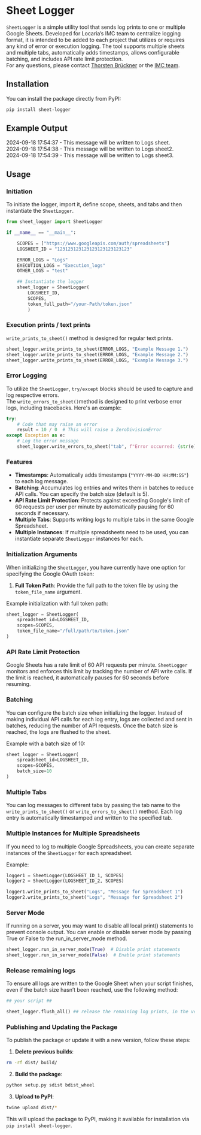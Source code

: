 # Sheet Logger

`SheetLogger` is a simple utility tool that sends log prints to one or multiple Google Sheets. Developed for Locaria’s IMC team to centralize logging format, it is intended to be added to each project that utilizes or requires any kind of error or execution logging. The tool supports multiple sheets and multiple tabs, automatically adds timestamps, allows configurable batching, and includes API rate limit protection.  
For any questions, please contact [Thorsten Brückner](mailto:thorsten.brueckner@locaria.com) or the [IMC team](mailto:data_team@locaria.com).

## Installation

You can install the package directly from PyPI:

```bash
pip install sheet-logger
```

## Example Output
2024-09-18 17:54:37 - This message will be written to Logs sheet.  
2024-09-18 17:54:38 - This message will be written to Logs sheet2.  
2024-09-18 17:54:39 - This message will be written to Logs sheet3.  

## Usage

### Initiation
To initiate the logger, import it, define scope, sheets, and tabs and then instantiate the `SheetLogger`.
```python
from sheet_logger import SheetLogger

if __name__ == "__main__":

    SCOPES = ["https://www.googleapis.com/auth/spreadsheets"]
    LOGSHEET_ID = "123123123123123123123123123"

    ERROR_LOGS = "Logs"
    EXECUTION_LOGS = "Execution_logs"
    OTHER_LOGS = "test"

    ## Instantiate the logger
    sheet_logger = SheetLogger(
        LOGSHEET_ID, 
        SCOPES, 
        token_full_path="/your-Path/token.json"
        )
```

### Execution prints / text prints

`write_prints_to_sheet()` method is designed for regular text prints. 


```python
sheet_logger.write_prints_to_sheet(ERROR_LOGS, "Example Message 1.")
sheet_logger.write_prints_to_sheet(ERROR_LOGS, "Example Message 2.")
sheet_logger.write_prints_to_sheet(ERROR_LOGS, "Example Message 3.")
```

### Error Logging
To utilize the `SheetLogger`, `try/except` blocks should be used to capture and log respective errors.  
The `write_errors_to_sheet()`method is designed to print verbose error logs, including tracebacks.
Here's an example:

```python
try:
    # Code that may raise an error
    result = 10 / 0  # This will raise a ZeroDivisionError
except Exception as e:
    # Log the error message
    sheet_logger.write_errors_to_sheet("tab", f"Error occurred: {str(e)}")
```

### Features

- **Timestamps**: Automatically adds timestamps (`"YYYY-MM-DD HH:MM:SS"`) to each log message.
- **Batching**: Accumulates log entries and writes them in batches to reduce API calls. You can specify the batch size (default is 5).
- **API Rate Limit Protection**: Protects against exceeding Google's limit of 60 requests per user per minute by automatically pausing for 60 seconds if necessary.
- **Multiple Tabs**: Supports writing logs to multiple tabs in the same Google Spreadsheet.
- **Multiple Instances**: If multiple spreadsheets need to be used, you can instantiate separate `SheetLogger` instances for each.

### Initialization Arguments

When initializing the `SheetLogger`, you have currently have one option for specifying the Google OAuth token:

1. **Full Token Path**: Provide the full path to the token file by using the `token_file_name` argument.
   
Example initialization with full token path:

```python
sheet_logger = SheetLogger(
    spreadsheet_id=LOGSHEET_ID, 
    scopes=SCOPES, 
    token_file_name="/full/path/to/token.json"
)
```

### API Rate Limit Protection

Google Sheets has a rate limit of 60 API requests per minute. `SheetLogger` monitors and enforces this limit by tracking the number of API write calls. If the limit is reached, it automatically pauses for 60 seconds before resuming.

### Batching

You can configure the batch size when initializing the logger. Instead of making individual API calls for each log entry, logs are collected and sent in batches, reducing the number of API requests. Once the batch size is reached, the logs are flushed to the sheet.

Example with a batch size of 10:

```python
sheet_logger = SheetLogger(
    spreadsheet_id=LOGSHEET_ID, 
    scopes=SCOPES, 
    batch_size=10
)
```

### Multiple Tabs

You can log messages to different tabs by passing the tab name to the `write_prints_to_sheet()` or `write_errors_to_sheet()` method. Each log entry is automatically timestamped and written to the specified tab.

### Multiple Instances for Multiple Spreadsheets

If you need to log to multiple Google Spreadsheets, you can create separate instances of the `SheetLogger` for each spreadsheet.

Example:

```python
logger1 = SheetLogger(LOGSHEET_ID_1, SCOPES)
logger2 = SheetLogger(LOGSHEET_ID_2, SCOPES)

logger1.write_prints_to_sheet("Logs", "Message for Spreadsheet 1")
logger2.write_prints_to_sheet("Logs", "Message for Spreadsheet 2")
```

### Server Mode

If running on a server, you may want to disable all local print() statements to prevent console output. You can enable or disable server mode by passing True or False to the run_in_server_mode method.

```python
sheet_logger.run_in_server_mode(True)  # Disable print statements
sheet_logger.run_in_server_mode(False)  # Enable print statements
```

### Release remaining logs
To ensure all logs are written to the Google Sheet when your script finishes, even if the batch size hasn’t been reached, use the following method: 

```python
## your script ##

sheet_logger.flush_all() ## release the remaining log prints, in the very end of the script.
```

### Publishing and Updating the Package

To publish the package or update it with a new version, follow these steps:

1. **Delete previous builds**:
```bash
rm -rf dist/ build/
```

2. **Build the package**:

```bash
python setup.py sdist bdist_wheel
```

3. **Upload to PyPI**:

```bash
twine upload dist/*
```

This will upload the package to PyPI, making it available for installation via `pip install sheet-logger`.